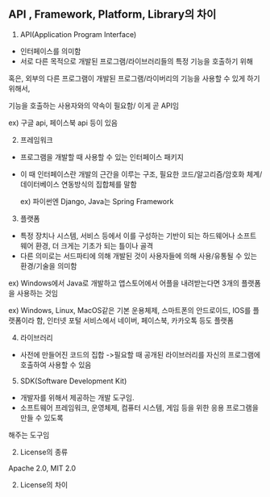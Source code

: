 ##  API , Framework, Platform, Library의 차이

1) API(Application Program Interface)

- 인터페이스를 의미함
- 서로 다른 목적으로 개발된 프로그램/라이브러리들의 특정 기능을 호출하기 위해

혹은, 외부의 다른 프로그램이 개발된 프로그램/라이버리의 기능을 사용할 수 있게 하기 위해서, 

기능을 호출하는 사용자와의 약속이 필요함/ 이게 곧 API임

ex) 구글 api, 페이스북 api 등이 있음

2) 프레임워크 

- 프로그램을 개발할 때 사용할 수 있는 인터페이스 패키지

- 이 때 인터페이스란 개발의 근간을 이루는 구조, 필요한 코드/알고리즘/암호화 체계/데이터베이스 연동방식의 집합체를 말함

  ex) 파이썬엔 Django, Java는 Spring Framework

3) 플랫폼

- 특정 장치나 시스템, 서비스 등에서 이를 구성하는 기반이 되는 하드웨어나 소프트웨어 환경, 더 크게는 기초가 되는 틀이나 골격
- 다른 의미로는 서드파티에 의해 개발된 것이 사용자들에 의해 사용/유통될 수 있는 환경/기술을 의미함

ex) Windows에서 Java로 개발하고 앱스토어에서 어플을 내려받는다면 3개의 플랫폼을 사용하는 것임

ex) Windows, Linux, MacOS같은 기본 운용체제, 스마트폰의 안드로이드, IOS를 플랫폼이라 함, 인터넷 포털 서비스에서 네이버, 페이스북, 카카오톡 등도 플랫폼



4) 라이브러리

- 사전에 만들어진 코드의 집합 ->필요할 때 공개된 라이브러리를 자신의 프로그램에 호출하여 사용할 수 있음



5) SDK(Software Development Kit)

* 개발자를 위해서 제공하는 개발 도구임. 
* 소프트웨어 프레임워크, 운영체제, 컴퓨터 시스템, 게임 등을 위한 응용 프로그램을 만들 수 있도록

해주는 도구임



2) License의 종류

Apache 2.0, MIT 2.0



2) License의 차이





























